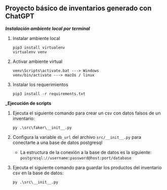 ## Proyecto básico de inventarios generado con ChatGPT

**_Instalación ambiente local por terminal_**

1. Instalar ambiente local

    ```
    pip3 install virtualenv
    virtualenv venv
    ```

2. Activar ambiente virtual

    ```
    venv\Scripts\activate.bat ---> Windows
    venv/bin/activate ---> macOs / linux
    ```

3. Instalar los requerimientos

    ```
    pip3 install -r requirements.txt
    ```


**_Ejecución de scripts**

1. Ejecuta el siguiente comando para crear un csv con datos falsos de un inventario:

    ```
    py .\src\faker\__init__.py
    ```

2. Configura la variable `db_url` del archivo `src/__init__.py` para conectarte a una base de datos postgresql

    - La estructura de la conexión a la base de datos es la siguiente:
    `postgresql://username:password@host:port/database`

3. Ejecuta el siguiente comando para guardar los productos del inventario csv en la base de datos:

    ```
    py .\src\__init__.py
    ```


